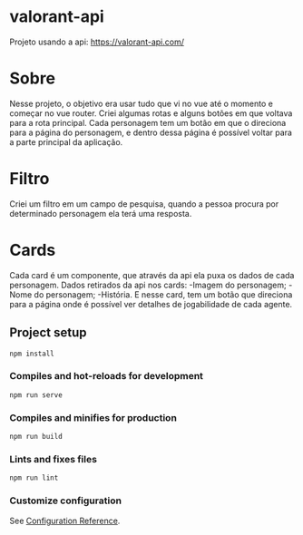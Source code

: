 # valorant-api

Projeto usando a api: https://valorant-api.com/

# Sobre

Nesse projeto, o objetivo era usar tudo que vi no vue até o momento e começar no vue router. Criei algumas rotas e alguns botões em que voltava para a rota principal. Cada personagem tem um botão em que o direciona para a página do personagem, e dentro dessa página é possível voltar para a parte principal da aplicação.

# Filtro

Criei um filtro em um campo de pesquisa, quando a pessoa procura por determinado personagem ela terá uma resposta.

# Cards

Cada card é um componente, que através da api ela puxa os dados de cada personagem. Dados retirados da api nos cards:
-Imagem do personagem;
-Nome do personagem;
-História.
E nesse card, tem um botão que direciona para a página onde é possível ver detalhes de jogabilidade de cada agente.

## Project setup

```
npm install
```

### Compiles and hot-reloads for development

```
npm run serve
```

### Compiles and minifies for production

```
npm run build
```

### Lints and fixes files

```
npm run lint
```

### Customize configuration

See [Configuration Reference](https://cli.vuejs.org/config/).
